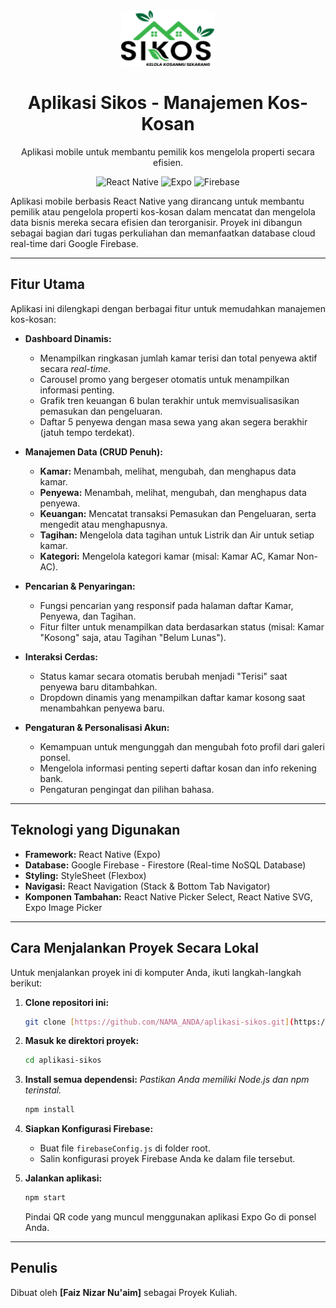 <div align="center">
  <img src="assets/logo-sikos.png" alt="Sikos Logo" width="150">
  <h1>Aplikasi Sikos - Manajemen Kos-Kosan</h1>
  <p>
    Aplikasi mobile untuk membantu pemilik kos mengelola properti secara efisien.
  </p>
  <p>
    <img src="https://img.shields.io/badge/Framework-React_Native-61DAFB?logo=react" alt="React Native">
    <img src="https://img.shields.io/badge/Platform-Expo-white?logo=expo" alt="Expo">
    <img src="https://img.shields.io/badge/Database-Firebase-FFCA28?logo=firebase" alt="Firebase">
  </p>
</div>

Aplikasi mobile berbasis React Native yang dirancang untuk membantu pemilik atau pengelola properti kos-kosan dalam mencatat dan mengelola data bisnis mereka secara efisien dan terorganisir. Proyek ini dibangun sebagai bagian dari tugas perkuliahan dan memanfaatkan database cloud real-time dari Google Firebase.

---

## Fitur Utama

Aplikasi ini dilengkapi dengan berbagai fitur untuk memudahkan manajemen kos-kosan:

* **Dashboard Dinamis:**
    * Menampilkan ringkasan jumlah kamar terisi dan total penyewa aktif secara *real-time*.
    * Carousel promo yang bergeser otomatis untuk menampilkan informasi penting.
    * Grafik tren keuangan 6 bulan terakhir untuk memvisualisasikan pemasukan dan pengeluaran.
    * Daftar 5 penyewa dengan masa sewa yang akan segera berakhir (jatuh tempo terdekat).

* **Manajemen Data (CRUD Penuh):**
    * **Kamar:** Menambah, melihat, mengubah, dan menghapus data kamar.
    * **Penyewa:** Menambah, melihat, mengubah, dan menghapus data penyewa.
    * **Keuangan:** Mencatat transaksi Pemasukan dan Pengeluaran, serta mengedit atau menghapusnya.
    * **Tagihan:** Mengelola data tagihan untuk Listrik dan Air untuk setiap kamar.
    * **Kategori:** Mengelola kategori kamar (misal: Kamar AC, Kamar Non-AC).

* **Pencarian & Penyaringan:**
    * Fungsi pencarian yang responsif pada halaman daftar Kamar, Penyewa, dan Tagihan.
    * Fitur filter untuk menampilkan data berdasarkan status (misal: Kamar "Kosong" saja, atau Tagihan "Belum Lunas").

* **Interaksi Cerdas:**
    * Status kamar secara otomatis berubah menjadi "Terisi" saat penyewa baru ditambahkan.
    * Dropdown dinamis yang menampilkan daftar kamar kosong saat menambahkan penyewa baru.

* **Pengaturan & Personalisasi Akun:**
    * Kemampuan untuk mengunggah dan mengubah foto profil dari galeri ponsel.
    * Mengelola informasi penting seperti daftar kosan dan info rekening bank.
    * Pengaturan pengingat dan pilihan bahasa.

---

## Teknologi yang Digunakan

-   **Framework:** React Native (Expo)
-   **Database:** Google Firebase - Firestore (Real-time NoSQL Database)
-   **Styling:** StyleSheet (Flexbox)
-   **Navigasi:** React Navigation (Stack & Bottom Tab Navigator)
-   **Komponen Tambahan:** React Native Picker Select, React Native SVG, Expo Image Picker

---

## Cara Menjalankan Proyek Secara Lokal

Untuk menjalankan proyek ini di komputer Anda, ikuti langkah-langkah berikut:

1.  **Clone repositori ini:**
    ```bash
    git clone [https://github.com/NAMA_ANDA/aplikasi-sikos.git](https://github.com/NAMA_ANDA/aplikasi-sikos.git)
    ```

2.  **Masuk ke direktori proyek:**
    ```bash
    cd aplikasi-sikos
    ```

3.  **Install semua dependensi:**
    *Pastikan Anda memiliki Node.js dan npm terinstal.*
    ```bash
    npm install
    ```

4.  **Siapkan Konfigurasi Firebase:**
    * Buat file `firebaseConfig.js` di folder root.
    * Salin konfigurasi proyek Firebase Anda ke dalam file tersebut.

5.  **Jalankan aplikasi:**
    ```bash
    npm start
    ```
    Pindai QR code yang muncul menggunakan aplikasi Expo Go di ponsel Anda.

---

## Penulis

Dibuat oleh **[Faiz Nizar Nu'aim]** sebagai Proyek Kuliah.
